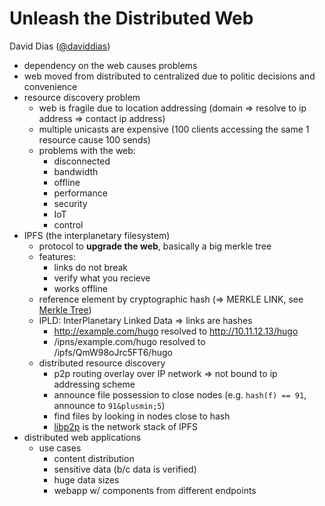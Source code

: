 # Unleash the Distributed Web
David Dias ([@daviddias](https://twitter.com/@daviddias))

- dependency on the web causes problems
- web moved from distributed to centralized due to politic decisions and convenience
- resource discovery problem
	- web is fragile due to location addressing (domain => resolve to ip address => contact ip address)
	- multiple unicasts are expensive (100 clients accessing the same 1 resource cause 100 sends)
	- problems with the web:
		- disconnected
		- bandwidth
		- offline
		- performance
		- security
		- IoT
		- control
- IPFS (the interplanetary filesystem)
	- protocol to **upgrade the web**, basically a big merkle tree
	- features:
		- links do not break
		- verify what you recieve
		- works offline
	- reference element by cryptographic hash (=> MERKLE LINK, see [Merkle Tree](https://en.wikipedia.org/wiki/Merkle_tree))
	- IPLD: InterPlanetary Linked Data => links are hashes
		- http://example.com/hugo resolved to http://10.11.12.13/hugo
		- /ipns/example.com/hugo resolved to /ipfs/QmW98oJrc5FT6/hugo
	- distributed resource discovery
		- p2p routing overlay over IP network => not bound to ip addressing scheme
		- announce file possession to close nodes (e.g. `hash(f) == 91`, announce to `91&plusmin;5`)
		- find files by looking in nodes close to hash
		- [libp2p](https://en.wikipedia.org/wiki/Merkle_tree) is the network stack of IPFS
- distributed web applications
	- use cases
		- content distribution
		- sensitive data (b/c data is verified)
		- huge data sizes
		- webapp w/ components from different endpoints